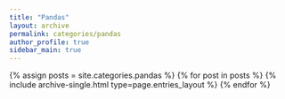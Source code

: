 ```yaml
---
title: "Pandas"
layout: archive
permalink: categories/pandas
author_profile: true
sidebar_main: true
---
```



{% assign posts = site.categories.pandas %}
{% for post in posts %} {% include archive-single.html type=page.entries_layout %} {% endfor %}
